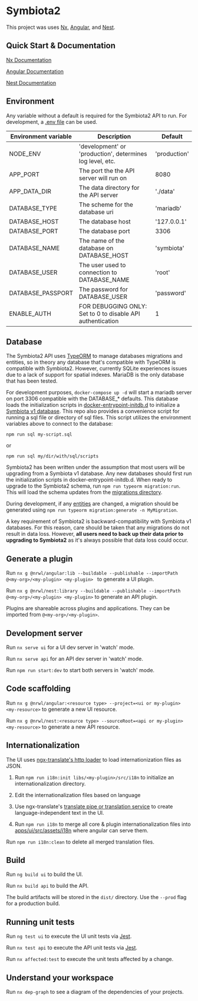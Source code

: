 # Symbiota2

This project was uses [Nx](https://nx.dev), [Angular](https://angular.io), and [Nest](https://nestjs.com).

## Quick Start & Documentation

[Nx Documentation](https://nx.dev/angular)

[Angular Documentation](https://angular.io/docs)

[Nest Documentation](https://docs.nestjs.com/)

## Environment

Any variable without a default is required for the Symbiota2 API to run. 
For development, a [.env file](https://www.npmjs.com/package/dotenv) can be used.

| Environment variable | Description | Default |
| -------------------- | ----------- | ------- |
| NODE_ENV | 'development' or 'production', determines log level, etc. | 'production'
| APP_PORT | The port the the API server will run on | 8080 |
| APP_DATA_DIR | The data directory for the API server | './data' |
| DATABASE_TYPE | The scheme for the database uri | 'mariadb' |
| DATABASE_HOST | The database host | '127.0.0.1' |
| DATABASE_PORT | The database port | 3306 |
| DATABASE_NAME | The name of the database on DATABASE_HOST | 'symbiota' |
| DATABASE_USER | The user used to connection to DATABASE_NAME | 'root' |
| DATABASE_PASSPORT | The password for DATABASE_USER | 'password' |
| ENABLE_AUTH | FOR DEBUGGING ONLY: Set to 0 to disable API authentication | 1 |

## Database

The Symbiota2 API uses [TypeORM](https://typeorm.io) to manage databases migrations and entities, so in theory any
database that's compatible with TypeORM is compatible with Symbiota2. However, currently SQLite experiences issues due to
a lack of support for spatial indexes. MariaDB is the only database that has been tested.

For development purposes, `docker-compose up -d` will start a mariadb server on port 3306 compatible with the
DATABASE_* defaults. This database loads the initialization scripts in [docker-entrypoint-initdb.d](./docker-entrypoint-initdb.d/)
to initialize a [Symbiota v1 database](https://github.com/Symbiota/Symbiota/blob/f158b1651632ecfe018d7c5d578e7fa8d904fb04/docs/INSTALL.txt#L26).
This repo also provides a convenience script for running a sql file or directory of sql files. This script utilizes the environment
variables above to connect to the database:

`npm run sql my-script.sql`

or

`npm run sql my/dir/with/sql/scripts`

Symbiota2 has been written under the assumption that most users will be upgrading from a Symbiota v1 database. Any new databases
should first run the initialization scripts in docker-entrypoint-initdb.d. When ready to upgrade to the Symbiota2 schema, run
`npm run typeorm migration:run`. This will load the schema updates from the [migrations directory](./libs/api-database/src/migrations).

During development, if any [entities](./libs/api-database/src/entities) are changed, a migration should be generated using 
`npm run typeorm migration:generate -n MyMigration`.

A key requirement of Symbiota2 is backward-compatibility with Symbiota v1 databases. For this reason, care should be taken
that any migrations do not result in data loss. However, **all users need to back up their data prior to upgrading to Symbiota2** as 
it's always possible that data loss could occur.

## Generate a plugin

Run `nx g @nrwl/angular:lib --buildable --publishable --importPath @<my-org>/<my-plugin> <my-plugin> ` to generate a UI plugin.

Run `nx g @nrwl/nest:library --buildable --publishable --importPath @<my-org>/<my-plugin> <my-plugin>` to generate an API plugin.

Plugins are shareable across plugins and applications. They can be imported from `@<my-org>/<my-plugin>`.

## Development server

Run `nx serve ui` for a UI dev server in 'watch' mode. 

Run `nx serve api` for an API dev server in 'watch' mode.

Run `npm run start:dev` to start both servers in 'watch' mode.

## Code scaffolding

Run `nx g @nrwl/angular:<resource type> --project=<ui or my-plugin> <my-resource>` to generate a new UI resource.

Run `nx g @nrwl/nest:<resource type> --sourceRoot=<api or my-plugin> <my-resource>` to generate a new API resource.

## Internationalization

The UI uses [ngx-translate's http loader](http://www.ngx-translate.com/) to load internationization files as JSON.

1. Run `npm run i18n:init libs/<my-plugin>/src/i18n` to initialize an internationalization directory.

2. Edit the internationalization files based on language

3. Use ngx-translate's 
   [translate pipe or translation service](https://github.com/ngx-translate/core#5-use-the-service-the-pipe-or-the-directive)
   to create language-independent text in the UI.
   
4. Run `npm run i18n` to merge all core & plugin internationalization files into [apps/ui/src/assets/i18n](./apps/ui/src/assets/i18n) 
where angular can serve them.

Run `npm run i18n:clean` to delete all merged translation files.

## Build

Run `ng build ui` to build the UI. 

Run `nx build api` to build the API. 

The build artifacts will be stored in the `dist/` directory. Use the `--prod` flag for a production build.

## Running unit tests

Run `ng test ui` to execute the UI unit tests via [Jest](https://jestjs.io).

Run `nx test api` to execute the API unit tests via [Jest](https://jestjs.io).

Run `nx affected:test` to execute the unit tests affected by a change.

## Understand your workspace

Run `nx dep-graph` to see a diagram of the dependencies of your projects.
